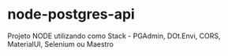 # node-postgres-api
Projeto NODE utilizando como Stack - PGAdmin, DOt.Envi, CORS, MaterialUI, Selenium ou Maestro

